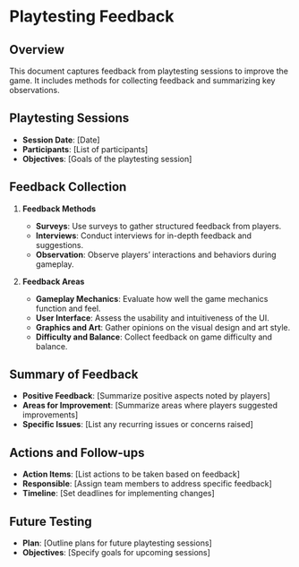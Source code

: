 # Playtesting Feedback

## Overview
This document captures feedback from playtesting sessions to improve the game. It includes methods for collecting feedback and summarizing key observations.

## Playtesting Sessions
- **Session Date**: [Date]
- **Participants**: [List of participants]
- **Objectives**: [Goals of the playtesting session]

## Feedback Collection
1. **Feedback Methods**
   - **Surveys**: Use surveys to gather structured feedback from players.
   - **Interviews**: Conduct interviews for in-depth feedback and suggestions.
   - **Observation**: Observe players’ interactions and behaviors during gameplay.

2. **Feedback Areas**
   - **Gameplay Mechanics**: Evaluate how well the game mechanics function and feel.
   - **User Interface**: Assess the usability and intuitiveness of the UI.
   - **Graphics and Art**: Gather opinions on the visual design and art style.
   - **Difficulty and Balance**: Collect feedback on game difficulty and balance.

## Summary of Feedback
- **Positive Feedback**: [Summarize positive aspects noted by players]
- **Areas for Improvement**: [Summarize areas where players suggested improvements]
- **Specific Issues**: [List any recurring issues or concerns raised]

## Actions and Follow-ups
- **Action Items**: [List actions to be taken based on feedback]
- **Responsible**: [Assign team members to address specific feedback]
- **Timeline**: [Set deadlines for implementing changes]

## Future Testing
- **Plan**: [Outline plans for future playtesting sessions]
- **Objectives**: [Specify goals for upcoming sessions]

